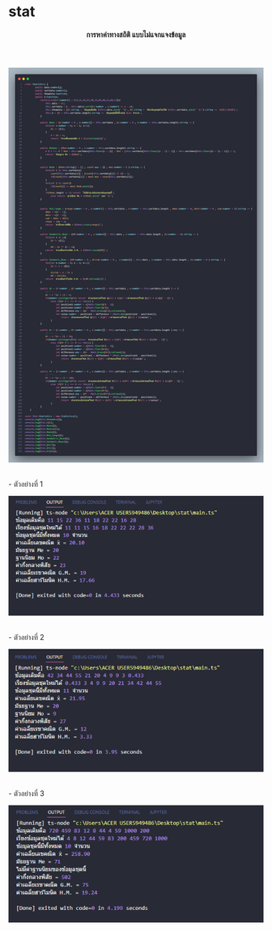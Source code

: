 # stat
<header ><h4 align="center">การหาค่าทางสถิติ แบบไม่แจกแจงข้อมูล</h4></header>

<div><img src="https://raw.githubusercontent.com/VarinCode/stat/main/img/code.png" alt="" />
</div><br/>

<div>
  <p>- ตัวอย่างที่ 1</p>
  <img src="https://raw.githubusercontent.com/VarinCode/stat/main/img/1.png" alt="" />
</div><br/>

<div>
  <p>- ตัวอย่างที่ 2</p>
  <img src="https://raw.githubusercontent.com/VarinCode/stat/main/img/2.png" alt="" />
</div><br/>

<div>
  <p>- ตัวอย่างที่ 3</p>
  <img src="https://raw.githubusercontent.com/VarinCode/stat/main/img/3.png" alt="" />
</div><br/>
